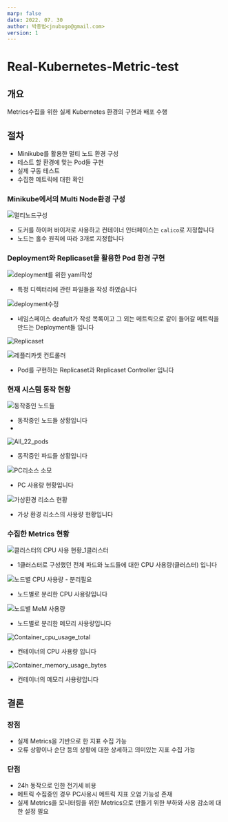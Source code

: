 ```yaml
---
marp: false
date: 2022. 07. 30
author: 박종범<jnubugo@gmail.com>
version: 1
---
```


# Real-Kubernetes-Metric-test


## 개요
Metrics수집을 위한 실제 Kubernetes 환경의 구현과 배포 수행

## 절차
- Minikube를 활용한 멀티 노드 환경 구성
- 테스트 할 환경에 맞는 Pod들 구현
- 실제 구동 테스트
- 수집한 메트릭에 대한 확인




### Minikube에서의 Multi Node환경 구성
![멀티노드구성](https://user-images.githubusercontent.com/49029142/182013677-26af4731-07a4-413a-8764-f9493a3b2a27.PNG)

- 도커를 하이퍼 바이저로 사용하고 컨테이너 인터페이스는 `calico`로 지정합니다
- 노드는 홀수 원칙에 따라 3개로 지정합니다


### Deployment와 Replicaset을 활용한 Pod 환경 구현

![deployment를 위한 yaml작성](https://user-images.githubusercontent.com/49029142/182013743-a022ba6d-966d-4e8d-aef8-35a8d77c2094.PNG)

- 특정 디렉터리에 관련 파일들을 작성 하였습니다

![deployment수정](https://user-images.githubusercontent.com/49029142/182013842-fb197810-fd03-41ad-acdc-153f7557f529.PNG)

- 네임스페이스 deafult가 작성 목록이고 그 외는 메트릭으로 같이 들어갈 메트릭을 만드는 Deployment들 입니다

![Replicaset](https://user-images.githubusercontent.com/49029142/182013764-5b21fd57-a906-4413-b21b-c08702e2fd86.PNG)

![레플리카셋 컨트롤러](https://user-images.githubusercontent.com/49029142/182013938-8afd2836-d2a6-404a-834a-164f3a8da001.PNG)

- Pod를 구현하는 Replicaset과 Replicaset Controller 입니다

### 현재 시스템 동작 현황

![동작중인 노드들](https://user-images.githubusercontent.com/49029142/182013979-e798a073-cc50-4d23-91ee-95713cde03ca.PNG)

- 동작중인 노드들 상황입니다
- 
![All_22_pods](https://user-images.githubusercontent.com/49029142/182013988-9f11b21e-f6c3-42a7-a72e-3f01c8a5f0ff.PNG)

- 동작중인 파드들 상황입니다

![PC리소스 소모](https://user-images.githubusercontent.com/49029142/182013999-c6eb2e23-ff96-4cdd-add7-767d78b2cf20.PNG)

- PC 사용량 현황입니다

![가상환경 리소스 현황](https://user-images.githubusercontent.com/49029142/182014003-6782a7d8-060b-484e-bd85-cbd99fc60408.PNG)

- 가상 환경 리소스의 사용량 현황입니다

### 수집한 Metrics 현황

![클러스터의 CPU 사용 현황_1클러스터](https://user-images.githubusercontent.com/49029142/182014042-61f5342a-5707-4658-ac68-60105d94ed3c.PNG)

- 1클러스터로 구성했던 전체 파드와 노드들에 대한 CPU 사용량(클러스터) 입니다 

![노드별 CPU 사용량 - 분리필요](https://user-images.githubusercontent.com/49029142/182014071-380f887c-a594-4ea5-ae23-8727bb7814ee.PNG)

- 노드별로 분리한 CPU 사용량입니다

![노드별 MeM 사용량](https://user-images.githubusercontent.com/49029142/182014067-e01bf765-a41f-401e-abac-1b23e7647001.PNG)

- 노드별로 분리한 메모리 사용량입니다

![Container_cpu_usage_total](https://user-images.githubusercontent.com/49029142/182014094-83dbbcfb-1758-4d76-b755-c059e4e0a433.PNG)

- 컨테이너의 CPU 사용량 입니다

![Container_memory_usage_bytes](https://user-images.githubusercontent.com/49029142/182014105-e4504b61-7dcd-48eb-af1c-1ce24cbf6772.PNG)

- 컨테이너의 메모리 사용량입니다

## 결론

### 장점
- 실제 Metrics을 기반으로 한 지표 수집 가능
- 오류 상황이나 순단 등의 상황에 대한 상세하고 의미있는 지표 수집 가능

### 단점
- 24h 동작으로 인한 전기세 비용
- 메트릭 수집중인 경우 PC사용시 메트릭 지표 오염 가능성 존재
- 실제 Metrics을 모니터링을 위한 Metrics으로 만들기 위한 부하와 사용 감소에 대한 설정 필요
